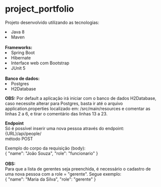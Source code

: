 # project_portfolio

Projeto desenvolvido utilizando as tecnologias:
<li>Java 8</li>
<li>Maven</li>
<br/>
<b>Frameworks:</b>
<li>Spring Boot</li>
<li>Hibernate</li>
<li>Interface web com Bootstrap</li>
<li>JUnit 5</li>
<br/>
<b>Banco de dados:</b>
<li>Postgres</li>
<li>H2Database</li>

<b>OBS:</b>
Por default a aplicação irá iniciar com o banco de dados H2Database, caso necessite alterar para Postgres, basta ir até o arquivo application.properties localizado em: /src/main/resources e comentar as linhas 2 a 6, e tirar o comentário das linhas 13 a 23.

<b>Endpoint</b> <br/>
Só é possível inserir uma nova pessoa através do endpoint: <br/>
{URL}/api/people/ <br/>
método POST

Exemplo do corpo da requisição (body): <br/>
{
	"name": "João Souza",
	"role": "funcionario"
}
<br/> <br/>
<b>OBS:</b> <br/>
Para que a lista de gerentes seja preenchida, é necessário o cadastro de uma nova pessoa com a role = "gerente". Segue exemplo: <br/>
{
	"name": "Maria da Silva",
	"role": "gerente"
}
